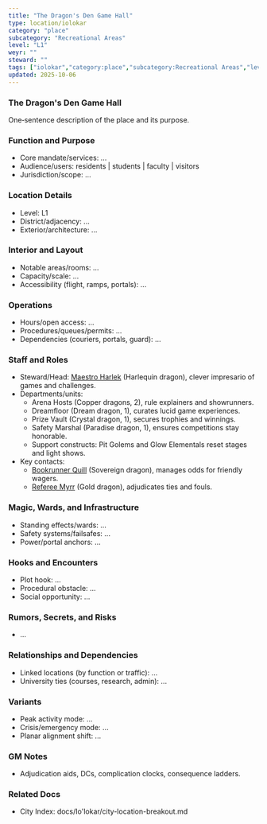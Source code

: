```yaml
---
title: "The Dragon's Den Game Hall"
type: location/iolokar
category: "place"
subcategory: "Recreational Areas"
level: "L1"
weyr: ""
steward: ""
tags: ["iolokar","category:place","subcategory:Recreational Areas","level:L1"]
updated: 2025-10-06
---
```

### The Dragon's Den Game Hall

One‑sentence description of the place and its purpose.

### Function and Purpose

- Core mandate/services: ...
- Audience/users: residents | students | faculty | visitors
- Jurisdiction/scope: ...

### Location Details

- Level: L1
- District/adjacency: ...
- Exterior/architecture: ...

### Interior and Layout

- Notable areas/rooms: ...
- Capacity/scale: ...
- Accessibility (flight, ramps, portals): ...

### Operations

- Hours/open access: ...
- Procedures/queues/permits: ...
- Dependencies (couriers, portals, guard): ...

### Staff and Roles

- Steward/Head: [Maestro Harlek](../People/maestro-harlek.md) (Harlequin dragon), clever impresario of games and challenges.
- Departments/units:
  - Arena Hosts (Copper dragons, 2), rule explainers and showrunners.
  - Dreamfloor (Dream dragon, 1), curates lucid game experiences.
  - Prize Vault (Crystal dragon, 1), secures trophies and winnings.
  - Safety Marshal (Paradise dragon, 1), ensures competitions stay honorable.
  - Support constructs: Pit Golems and Glow Elementals reset stages and light shows.
- Key contacts:
  - [Bookrunner Quill](../People/bookrunner-quill.md) (Sovereign dragon), manages odds for friendly wagers.
  - [Referee Myrr](../People/referee-myrr.md) (Gold dragon), adjudicates ties and fouls.

### Magic, Wards, and Infrastructure

- Standing effects/wards: ...
- Safety systems/failsafes: ...
- Power/portal anchors: ...

### Hooks and Encounters

- Plot hook: ...
- Procedural obstacle: ...
- Social opportunity: ...

### Rumors, Secrets, and Risks

- ...

### Relationships and Dependencies

- Linked locations (by function or traffic): ...
- University ties (courses, research, admin): ...

### Variants

- Peak activity mode: ...
- Crisis/emergency mode: ...
- Planar alignment shift: ...

### GM Notes

- Adjudication aids, DCs, complication clocks, consequence ladders.

### Related Docs

- City Index: docs/Io'lokar/city-location-breakout.md
